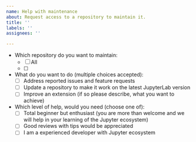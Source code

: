 ```yaml
---
name: Help with maintenance
about: Request access to a repository to maintain it.
title: ''
labels: ''
assignees: ''

---
```


- Which repository do you want to maintain:
  - [ ] All
  - [ ] <!--URL to the repository-->
- What do you want to do (multiple choices accepted):
  - [ ] Address reported issues and feature requests
  - [ ] Update a repository to make it work on the latest JupyterLab version
  - [ ] Improve an extension (if so please describe, what you want to achieve)
- Which level of help, would you need (choose one of):
  - [ ] Total beginner but enthusiast (you are more than welcome and we will help in your learning of the Jupyter ecosystem)
  - [ ] Good reviews with tips would be appreciated
  - [ ] I am a experienced developer with Jupyter ecosystem
